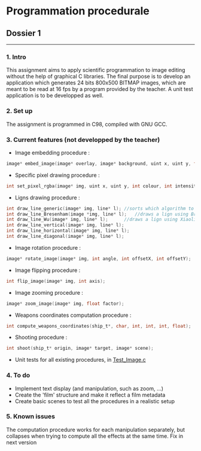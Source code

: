 # Programmation procedurale
## Dossier 1
---
### 1. Intro
This assignment aims to apply scientific programmation to image editing without the help of graphical C libraries.
The final purpose is to develop an application which generates 24 bits 800x500 BITMAP images, which are meant to be read at 16 fps by a program provided by the teacher. A unit test application is to be developped as well. 

### 2. Set up
The assignment is programmed in C98, compiled with GNU GCC.

### 3. Current features (not developped by the teacher)
* Image embedding procedure :
```C
image* embed_image(image* overlay, image* background, uint x, uint y, float alpha);
```
* Specific pixel drawing procedure :
```C
int set_pixel_rgba(image* img, uint x, uint y, int colour, int intensity, float alpha);
```
* Ligns drawing procedure :
```C
int draw_line_generic(image* img, line* l);	//sorts which algorithm to use
int draw_line_Bresenham(image *img, line* l);	//draws a lign using Bresenham's algorithm (no anti-aliasing)
int draw_line_Wu(image* img, line* l);		//draws a lign using Xiaolin Wu's algorithm (with anti-aliasing)
int draw_line_vertical(image* img, line* l);
int draw_line_horizontal(image* img, line* l);
int draw_line_diagonal(image* img, line* l);
```
* Image rotation procedure :
```C
image* rotate_image(image* img, int angle, int offsetX, int offsetY);
```
* Image flipping procedure :
```C
int flip_image(image* img, int axis);
```
* Image zooming procedure :
```C
image* zoom_image(image* img, float factor);
```
* Weapons coordinates computation procedure :
```C
int compute_weapons_coordinates(ship_t*, char, int, int, int, float);
```
* Shooting procedure :
```C
int shoot(ship_t* origin, image* target, image* scene);
```
* Unit tests for all existing procedures, in [Test_Image.c](https://github.com/gilleshenrard/ITLg_programmation-procedurale/blob/Dossier1/Test_Image.c)

### 4. To do
* Implement text display (and manipulation, such as zoom, ...)
* Create the 'film' structure and make it reflect a film metadata
* Create basic scenes to test all the procedures in a realistic setup

### 5. Known issues
The computation procedure works for each manipulation separately, but collapses when trying to compute all the effects at the same time.
Fix in next version
